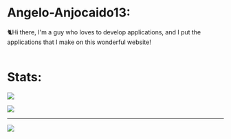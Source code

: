 # Angelo-Anjocaido13:
🐈Hi there, I'm a guy who loves to develop applications, and I put the applications that I make on this wonderful website!<br><br>

# Stats:
![](https://github-readme-stats.vercel.app/api?username=Anjocaido13&theme=midnight-purple&hide_border=true&include_all_commits=false&count_private=false)<br/>

![](https://github-readme-stats.vercel.app/api/top-langs/?username=Anjocaido13&theme=midnight-purple&hide_border=true&include_all_commits=false&count_private=false&layout=compact)

---
[![](https://visitcount.itsvg.in/api?id=Anjocaido13&icon=7&color=11)](https://visitcount.itsvg.in)



